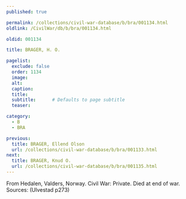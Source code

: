 ```yaml
---
published: true

permalink: /collections/civil-war-database/b/bra/001134.html
oldlink: /CivilWar/db/b/bra/001134.html

oldid: 001134

title: BRAGER, H. O.

pagelist:
  exclude: false
  order: 1134
  image: 
  alt:
  caption:
  title:
  subtitle:      # Defaults to page subtitle
  teaser:

category: 
  - B 
  - BRA

previous:
  title: BRAGER, Ellend Olson
  url: /collections/civil-war-database/b/bra/001133.html  
next:
  title: BRAGER, Knud O.
  url: /collections/civil-war-database/b/bra/001135.html   
---
```

From Hedalen, Valders, Norway. Civil War: Private. Died at end of war. Sources: (Ulvestad p273)